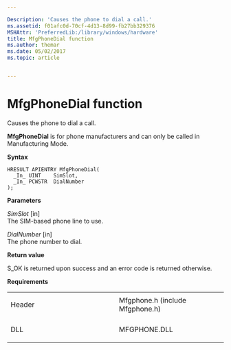 ```yaml
---

Description: 'Causes the phone to dial a call.'
ms.assetid: f01afc0d-70cf-4d13-8d99-fb27bb329376
MSHAttr: 'PreferredLib:/library/windows/hardware'
title: MfgPhoneDial function
ms.author: themar
ms.date: 05/02/2017
ms.topic: article


---
```


# MfgPhoneDial function


Causes the phone to dial a call.

**MfgPhoneDial** is for phone manufacturers and can only be called in Manufacturing Mode.

**Syntax**

```ManagedCPlusPlus
HRESULT APIENTRY MfgPhoneDial(
  _In_ UINT    SimSlot,
  _In_ PCWSTR  DialNumber
);
```

**Parameters**

*SimSlot* \[in\]  
The SIM-based phone line to use.

*DialNumber* \[in\]  
The phone number to dial.

**Return value**

S\_OK is returned upon success and an error code is returned otherwise.

**Requirements**

<table>
<colgroup>
<col width="50%" />
<col width="50%" />
</colgroup>
<tbody>
<tr class="odd">
<td align="left"><p>Header</p></td>
<td align="left">Mfgphone.h (include Mfgphone.h)</td>
</tr>
<tr class="even">
<td align="left"><p>DLL</p></td>
<td align="left">MFGPHONE.DLL</td>
</tr>
</tbody>
</table>

 

 






